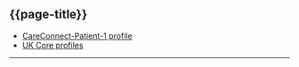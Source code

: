 ## {{page-title}}

- [CareConnect-Patient-1 profile](https://fhir.hl7.org.uk/STU3/StructureDefinition/CareConnect-Patient-1)
- [UK Core profiles](https://simplifier.net/guide/ukcoreversionhistory/home?version=current)

---
